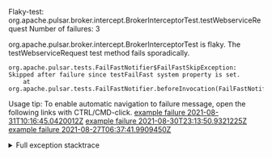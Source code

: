         
Flaky-test: org.apache.pulsar.broker.intercept.BrokerInterceptorTest.testWebserviceRequest
Number of failures: 3

org.apache.pulsar.broker.intercept.BrokerInterceptorTest is flaky. The testWebserviceRequest test method fails sporadically.

```
org.apache.pulsar.tests.FailFastNotifier$FailFastSkipException: Skipped after failure since testFailFast system property is set.
	at org.apache.pulsar.tests.FailFastNotifier.beforeInvocation(FailFastNotifier.java:88)

```

Usage tip: To enable automatic navigation to failure message, open the following links with CTRL/CMD-click.
[example failure 2021-08-31T10:16:45.0420012Z](https://github.com/apache/pulsar/runs/3471501156?check_suite_focus=true#step:10:2613)
[example failure 2021-08-30T23:13:50.9321225Z](https://github.com/apache/pulsar/runs/3467152431?check_suite_focus=true#step:9:1933)
[example failure 2021-08-27T06:37:41.9909450Z](https://github.com/apache/pulsar/runs/3440411059?check_suite_focus=true#step:9:3851)


<details>
<summary>Full exception stacktrace</summary>
<code><pre>
org.apache.pulsar.tests.FailFastNotifier$FailFastSkipException: Skipped after failure since testFailFast system property is set.
	at org.apache.pulsar.tests.FailFastNotifier.beforeInvocation(FailFastNotifier.java:88)

</pre></code>
</details>

